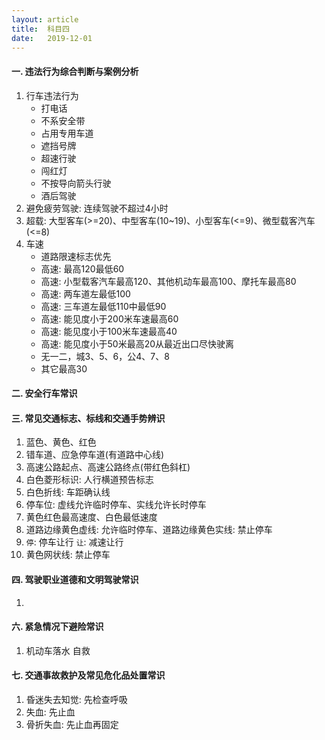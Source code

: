 ```yaml
---
layout: article
title:  科目四
date:   2019-12-01
---
```


#### 一. 违法行为综合判断与案例分析

1. 行车违法行为
    * 打电话
    * 不系安全带
    * 占用专用车道
    * 遮挡号牌
    * 超速行驶
    * 闯红灯
    * 不按导向箭头行驶
    * 酒后驾驶
2. 避免疲劳驾驶: 连续驾驶不超过4小时
3. 超载: 大型客车(>=20)、中型客车(10~19)、小型客车(<=9)、微型载客汽车(<=8)
4. 车速
    * 道路限速标志优先
    * 高速: 最高120最低60
    * 高速: 小型载客汽车最高120、其他机动车最高100、摩托车最高80
    * 高速: 两车道左最低100
    * 高速: 三车道左最低110中最低90
    * 高速: 能见度小于200米车速最高60
    * 高速: 能见度小于100米车速最高40
    * 高速: 能见度小于50米最高20从最近出口尽快驶离
    * 无一二，城3、5、6，公4、7、8
    * 其它最高30

#### 二. 安全行车常识

#### 三. 常见交通标志、标线和交通手势辨识

1. 蓝色、黄色、红色
2. 错车道、应急停车道(有道路中心线)
3. 高速公路起点、高速公路终点(带红色斜杠)
4. 白色菱形标识: 人行横道预告标志
5. 白色折线: 车距确认线
6. 停车位: 虚线允许临时停车、实线允许长时停车
7. 黄色红色最高速度、白色最低速度
8. 道路边缘黄色虚线: 允许临时停车、道路边缘黄色实线: 禁止停车
9. `停`: 停车让行 `让`: 减速让行
10. 黄色网状线: 禁止停车

#### 四. 驾驶职业道德和文明驾驶常识

1. 

#### 六. 紧急情况下避险常识

1. 机动车落水 自救

#### 七. 交通事故救护及常见危化品处置常识

1. 昏迷失去知觉: 先检查呼吸
2. 失血: 先止血
3. 骨折失血: 先止血再固定
